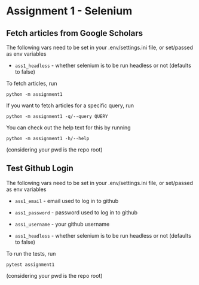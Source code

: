 # Assignment 1 - Selenium

## Fetch articles from Google Scholars

The following vars need to be set in your .env/settings.ini file, or set/passed as env variables

- `ass1_headless` - whether selenium is to be run headless or not (defaults to false)

To fetch articles, run
```commandline
python -m assignment1
```

If you want to fetch articles for a specific query, run
```commandline
python -m assignment1 -q/--query QUERY
```
You can check out the help text for this by running
```commandline
python -m assignment1 -h/--help
```

(considering your pwd is the repo root)

## Test Github Login

The following vars need to be set in your .env/settings.ini file, or set/passed as env variables

- `ass1_email` - email used to log in to github

- `ass1_password` - password used to log in to github

- `ass1_username` - your github username

- `ass1_headless` - whether selenium is to be run headless or not (defaults to false)

To run the tests, run

```commandline
pytest assignment1
```

(considering your pwd is the repo root)